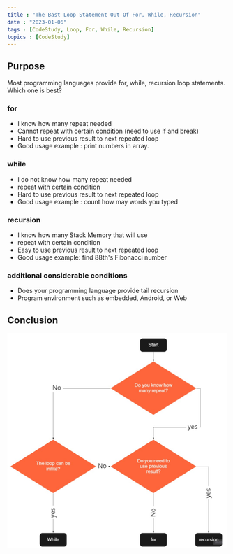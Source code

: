 ```yaml
---
title : "The Bast Loop Statement Out Of For, While, Recursion"
date : "2023-01-06"
tags : [CodeStudy, Loop, For, While, Recursion]
topics : [CodeStudy]
---
```


## Purpose
Most programming languages provide for, while, recursion loop statements. Which one is best?

### for
- I know how many repeat needed
- Cannot repeat with certain condition (need to use if and break)
- Hard to use previous result to next repeated loop
- Good usage example : print numbers in array.
### while
- I do not know how many repeat needed
- repeat with certain condition
- Hard to use previous result to next repeated loop
- Good usage example : count how may words you typed
### recursion
- I know how many Stack Memory that will use
- repeat with certain condition
- Easy to use previous result to next repeated loop
- Good usage example: find 88th's Fibonacci number

### additional considerable conditions
- Does your programming language provide tail recursion
- Program environment such as embedded, Android, or Web

## Conclusion

![](https://raw.githubusercontent.com/eunhanlee/img/main/0070.jpg)
